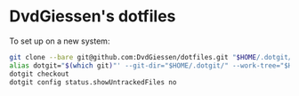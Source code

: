 # DvdGiessen's dotfiles

To set up on a new system:

```sh
git clone --bare git@github.com:DvdGiessen/dotfiles.git "$HOME/.dotgit/"
alias dotgit="$(which git)"' --git-dir="$HOME/.dotgit/" --work-tree="$HOME/"'
dotgit checkout
dotgit config status.showUntrackedFiles no
```

